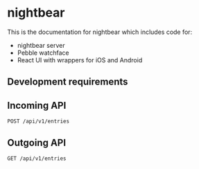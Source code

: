 # nightbear

This is the documentation for nightbear which includes code for:
* nightbear server
* Pebble watchface
* React UI with wrappers for iOS and Android

## Development requirements


## Incoming API

`POST /api/v1/entries`



## Outgoing API

`GET /api/v1/entries`
